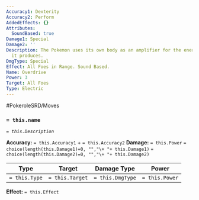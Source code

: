 ```yaml
---
Accuracy1: Dexterity
Accuracy2: Perform
AddedEffects: {}
Attributes:
  SoundBased: true
Damage1: Special
Damage2: ''
Description: The Pokemon uses its own body as an amplifier for the energizing sounds
  it produces.
DmgType: Special
Effect: All Foes in Range. Sound Based.
Name: Overdrive
Power: 3
Target: All Foes
Type: Electric
---
```


#PokeroleSRD/Moves

### `= this.name` 
*`= this.Description`*

**Accuracy:** `= this.Accuracy1` + `= this.Accuracy2`
**Damage:** `= this.Power` `= choice(length(this.Damage1)=0, "","\+ "+ this.Damage1)` `= choice(length(this.Damage2)=0, "","\+ "+ this.Damage2)`

| Type          | Target          | Damage Type          | Power          |
| ------------- | --------------- | ---------------- | -------------- |
| `= this.Type` | `= this.Target` | `= this.DmgType` | `= this.Power` | 

**Effect:** `= this.Effect`